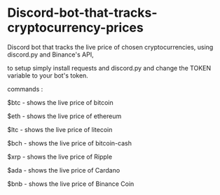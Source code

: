 # Discord-bot-that-tracks-cryptocurrency-prices
Discord bot that tracks the live price of chosen cryptocurrencies, using discord.py and Binance's API,

to setup simply install requests and discord.py and change the TOKEN variable to your bot's token.


commands :

$btc - shows the live price of bitcoin

$eth - shows the live price of ethereum

$ltc - shows the live price of litecoin

$bch - shows the live price of bitcoin-cash

$xrp - shows the live price of Ripple

$ada - shows the live price of Cardano

$bnb - shows the live price of Binance Coin




